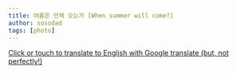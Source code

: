 ```yaml
---
title: 여름은 언제 오는가 [When summer will come?]
author: sosodad
tags: [photo]
---
```



[Click or touch to translate to English with Google translate (but, not perfectly!)](https://jinseuk56-github-io.translate.goog/posts/0011/?_x_tr_sl=ko&_x_tr_tl=en&_x_tr_hl=ko&_x_tr_pto=wapp)


<!-- <div class="grid-container">
  <div class="grid grid--p-1">
    <div class="cell cell--6"><div class="card">
  <div class="card__image">
    <img class="image" src="https://onedrive.live.com/embed?resid=F96DE3EAE83811FB%2184849&authkey=%21AOolUc8YjE3Uj0M&height=1024"/>
  </div>
  <div class="card__content">
    <div class="card__header">
      <p>(2024.05.22) Didcot Parkway Station (디드콧 역)</p>
    </div>
  </div>
</div></div>
    <div class="cell cell--6"><div class="card">
  <div class="card__image">
    <img class="image" src="https://onedrive.live.com/embed?resid=F96DE3EAE83811FB%2184852&authkey=%21ALZcnw1stRAGtPM&height=1024"/>
  </div>
  <div class="card__content">
    <div class="card__header">
      <p>(2024.05.23) 2000</p>
    </div>
  </div>
</div></div>
    <div class="cell cell--6"><div class="card">
  <div class="card__image">
    <img class="image" src="https://onedrive.live.com/embed?resid=F96DE3EAE83811FB%2184857&authkey=%21AB36gkG5r82cXKg&height=1024"/>
  </div>
  <div class="card__content">
    <div class="card__header">
      <p>(2024.05.27) Forbury Hill - 요걸 언덕이라고...</p>
    </div>
  </div>
</div></div>
    <div class="cell cell--6"><div class="card">
  <div class="card__image">
    <img class="image" src="https://onedrive.live.com/embed?resid=F96DE3EAE83811FB%2184865&authkey=%21AL_ap8MVkSwZnto&height=1024"/>
  </div>
  <div class="card__content">
    <div class="card__header">
      <p>(2024.05.27) 집 근처에 있는 유적지 - Abbey Ruins</p>
    </div>
  </div>
</div></div>
    <div class="cell cell--6"><div class="card">
  <div class="card__image">
    <img class="image" src="https://onedrive.live.com/embed?resid=F96DE3EAE83811FB%2184871&authkey=%21AI8p4aWbrXNG1Fw&height=1024"/>
  </div>
  <div class="card__content">
    <div class="card__header">
      <p>(2024.05.27) 귀한 날씨, 좋은 산책 - Abbey Ruins</p>
    </div>
  </div>
</div></div>
    <div class="cell cell--6"><div class="card">
  <div class="card__image">
    <img class="image" src="https://onedrive.live.com/embed?resid=F96DE3EAE83811FB%21160328&authkey=%21ABX23dHC7LAVN7A&height=1024"/>
  </div>
  <div class="card__content">
    <div class="card__header">
      <p>(2024.05.29) 역광</p>
    </div>
  </div>
</div></div>
<div class="cell cell--6"><div class="card">
  <div class="card__image">
    <img class="image" src="https://onedrive.live.com/embed?resid=F96DE3EAE83811FB%21160332&authkey=%21AOG45mBoTXTGsh0&height=1024"/>
  </div>
  <div class="card__content">
    <div class="card__header">
      <p>(2024.06.01) 6월인데 왜 이렇게 추워 - Kensington Gardens, London (켄싱턴 정원, 런던)</p>
    </div>
  </div>
  </div></div>
  <div class="cell cell--6"><div class="card">
  <div class="card__image">
    <img class="image" src="https://onedrive.live.com/embed?resid=F96DE3EAE83811FB%21160344&authkey=%21AFpKessq_3FGOZw&height=1024"/>
  </div>
  <div class="card__content">
    <div class="card__header">
      <p>(2024.06.01) 반대편, 두 번째 - Kensington Gardens</p>
    </div>
  </div>
</div></div>
<div class="cell cell--6"><div class="card">
  <div class="card__image">
    <img class="image" src="https://onedrive.live.com/embed?resid=F96DE3EAE83811FB%21160352&authkey=%21ANWz4tXS98k3BtI&height=1024"/>
  </div>
  <div class="card__content">
    <div class="card__header">
      <p>(2024.06.05) 기지개</p>
    </div>
  </div>
</div></div>
<div class="cell cell--6"><div class="card">
  <div class="card__image">
    <img class="image" src="https://onedrive.live.com/embed?resid=F96DE3EAE83811FB%21160354&authkey=%21AD0IpAaWGzks_7Q&height=1024"/>
  </div>
  <div class="card__content">
    <div class="card__header">
      <p>(2024.06.06) 저녁 9시 43분 - 해는 또 엄청 길어</p>
    </div>
  </div>
</div></div>
<div class="cell cell--6"><div class="card">
  <div class="card__image">
    <img class="image" src="https://onedrive.live.com/embed?resid=F96DE3EAE83811FB%21160406&authkey=%21AExg1T0fN-O1XvI&width=1024"/>
  </div>
  <div class="card__content">
    <div class="card__header">
      <p>(2024.06.11) Diamond Ring</p>
    </div>
  </div>
</div></div>
<div class="cell cell--6"><div class="card">
  <div class="card__image">
    <img class="image" src="https://onedrive.live.com/embed?resid=F96DE3EAE83811FB%21160408&authkey=%21APkKVcIDkEluaHk&width=1024"/>
  </div>
  <div class="card__content">
    <div class="card__header">
      <p>(2024.06.13) 출근 전</p>
    </div>
  </div>
</div></div>
<div class="cell cell--6"><div class="card">
  <div class="card__image">
    <img class="image" src="https://onedrive.live.com/embed?resid=F96DE3EAE83811FB%21160413&authkey=%21AItos0L3xJ1FSds&height=1024"/>
  </div>
  <div class="card__content">
    <div class="card__header">
      <p>(2024.06.15) 사이가 좋은 건 아님 2</p>
    </div>
  </div>
</div></div>
<div class="cell cell--6"><div class="card">
  <div class="card__image">
    <img class="image" src="https://onedrive.live.com/embed?resid=F96DE3EAE83811FB%21160417&authkey=%21AMOizITcp7KZSog&height=1024"/>
  </div>
  <div class="card__content">
    <div class="card__header">
      <p>(2024.06.15) 오랜만에 이긴 설거지 내기 - 왜 이 박사는 최소 원페어가 기본이냐고</p>
    </div>
  </div>
</div></div>
  </div>
</div> -->